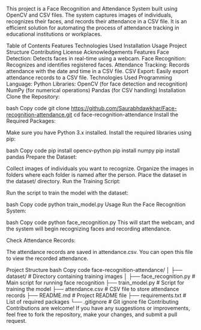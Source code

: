 This project is a Face Recognition and Attendance System built using OpenCV and CSV files. The system captures images of individuals, recognizes their faces, and records their attendance in a CSV file. It is an efficient solution for automating the process of attendance tracking in educational institutions or workplaces.

Table of Contents Features Technologies Used Installation Usage Project Structure Contributing License Acknowledgements Features Face Detection: Detects faces in real-time using a webcam. Face Recognition: Recognizes and identifies registered faces. Attendance Tracking: Records attendance with the date and time in a CSV file. CSV Export: Easily export attendance records to a CSV file. Technologies Used Programming Language: Python Libraries: OpenCV (for face detection and recognition) NumPy (for numerical operations) Pandas (for CSV handling) Installation Clone the Repository:

bash Copy code git clone https://github.com/Saurabhdawkhar/Face-recognition-attendance.git cd face-recognition-attendance Install the Required Packages:

Make sure you have Python 3.x installed. Install the required libraries using pip:

bash Copy code pip install opencv-python pip install numpy pip install pandas Prepare the Dataset:

Collect images of individuals you want to recognize. Organize the images in folders where each folder is named after the person. Place the dataset in the dataset/ directory. Run the Training Script:

Run the script to train the model with the dataset:

bash Copy code python train_model.py Usage Run the Face Recognition System:

bash Copy code python face_recognition.py This will start the webcam, and the system will begin recognizing faces and recording attendance.

Check Attendance Records:

The attendance records are saved in attendance.csv. You can open this file to view the recorded attendance.

Project Structure bash Copy code face-recognition-attendance/ │ ├── dataset/ # Directory containing training images │ ├── face_recognition.py # Main script for running face recognition ├── train_model.py # Script for training the model ├── attendance.csv # CSV file to store attendance records ├── README.md # Project README file ├── requirements.txt # List of required packages └── .gitignore # Git ignore file Contributing Contributions are welcome! If you have any suggestions or improvements, feel free to fork the repository, make your changes, and submit a pull request.
